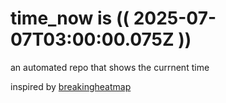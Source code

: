 # time_now is (( 2025-07-07T03:00:00.075Z ))

an automated repo that shows the currnent time

inspired by [breakingheatmap](https://github.com/breakingheatmap/breakingheatmap)